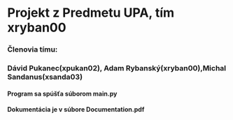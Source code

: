 # Projekt z Predmetu UPA, tím xryban00
### Členovia tímu:
###       Dávid Pukanec(xpukan02), Adam Rybanský(xryban00),Michal Sandanus(xsanda03)
#### Program sa spúšťa súborom main.py
#### Dokumentácia je v súbore Documentation.pdf
